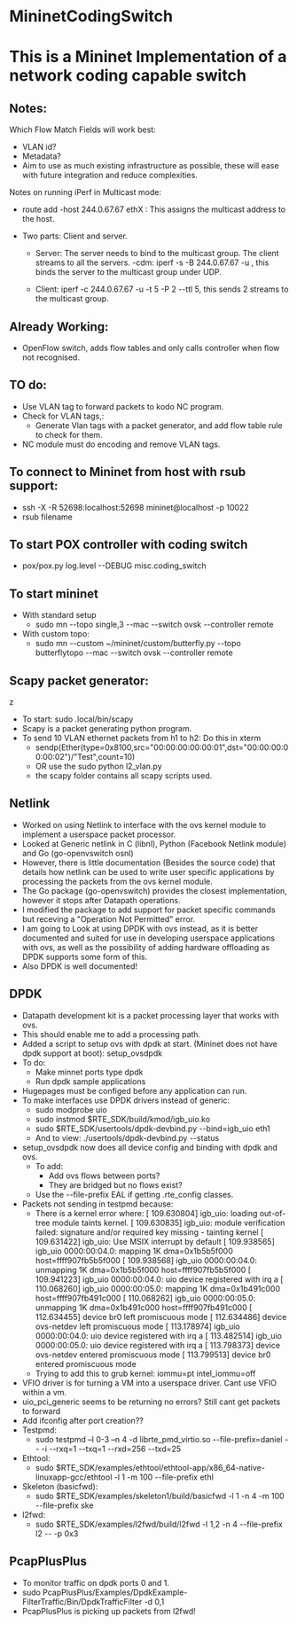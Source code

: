 # MininetCodingSwitch

# This is a Mininet Implementation of a network coding capable switch

## Notes:

Which Flow Match Fields will work best:
  * VLAN id?
  * Metadata?
  * Aim to use as much existing infrastructure as possible, these will ease with future integration and reduce complexities. 

Notes on running iPerf in Multicast mode:

* route add -host 244.0.67.67 ethX : This assigns the multicast address to the host. 

* Two parts: Client and server.
	* Server: The server needs to bind to the multicast group. The client streams to all the servers.
		-cdm: iperf -s -B 244.0.67.67 -u , this binds the server to the multicast group under UDP.

	* Client: iperf -c 244.0.67.67 -u -t 5 -P 2 --ttl 5, this sends 2 streams to the multicast group.


## Already Working:

* OpenFlow switch, adds flow tables and only calls controller when flow not recognised. 

## TO do:

* Use VLAN tag to forward packets to kodo NC program.
* Check for VLAN tags,:
	* Generate Vlan tags with a packet generator, and add flow table rule to check for them.
* NC module must do encoding and remove VLAN tags.

## To connect to Mininet from host with rsub support:

* ssh -X -R 52698:localhost:52698 mininet@localhost -p 10022
* rsub filename

## To start POX controller with coding switch

* pox/pox.py log.level --DEBUG misc.coding_switch

## To start mininet

* With standard setup
	* sudo mn --topo single,3 --mac --switch ovsk --controller remote
* With custom topo:
	* sudo mn --custom ~/mininet/custom/butterfly.py --topo butterflytopo --mac --switch ovsk --controller remote

## Scapy packet generator:
z
* To start: sudo .local/bin/scapy
* Scapy is a packet generating python program.
* To send 10 VLAN ethernet packets from h1 to h2: Do this in xterm
	* sendp(Ether(type=0x8100,src="00:00:00:00:00:01",dst="00:00:00:00:00:02")/"Test",count=10)
	* OR use the sudo python l2_vlan.py 
	* the scapy folder contains all scapy scripts used.

## Netlink

* Worked on using Netlink to interface with the ovs kernel module to implement a userspace packet processor. 
* Looked at Generic netlink in C (libnl), Python (Facebook Netlink module) and Go (go-openvswitch osnl)
* However, there is little documentation (Besides the source code) that details how netlink can be used to write user specific applications by processing the packets from the ovs kernel module. 
* The Go package (go-openvswitch) provides the closest implementation, however it stops after Datapath operations. 
* I modified the package to add support for packet specific commands but receving a "Operation Not Permitted" error.
* I am going to Look at using DPDK with ovs instead, as it is better documented and suited for use in developing userspace applications with ovs, as well as the possibility of adding hardware offloading as DPDK supports some form of this. 
* Also DPDK is well documented!

## DPDK

* Datapath development kit is a packet processing layer that works with ovs.
* This should enable me to add a processing path.
* Added a script to setup ovs with dpdk at start. (Mininet does not have dpdk support at boot): setup_ovsdpdk
* To do: 
	* Make minnet ports type dpdk 
	* Run dpdk sample applications
* Hugepages must be configed before any application can run.
* To make interfaces use DPDK drivers instead of generic:
	* sudo modprobe uio
	* sudo instmod $RTE_SDK/build/kmod/igb_uio.ko
	* sudo $RTE_SDK/usertools/dpdk-devbind.py --bind=igb_uio eth1
	* And to view: ./usertools/dpdk-devbind.py --status
* setup_ovsdpdk now does all device config and binding with dpdk and ovs.
	* To add: 
		* Add ovs flows between ports?
		* They are bridged but no flows exist?
	* Use the --file-prefix EAL if getting .rte_config classes.
* Packets not sending in testpmd because:
	* There is a kernel error where:
		[  109.630804] igb_uio: loading out-of-tree module taints kernel.
		[  109.630835] igb_uio: module verification failed: signature and/or required key missing - tainting kernel
		[  109.631422] igb_uio: Use MSIX interrupt by default
		[  109.938565] igb_uio 0000:00:04.0: mapping 1K dma=0x1b5b5f000 host=ffff907fb5b5f000
		[  109.938568] igb_uio 0000:00:04.0: unmapping 1K dma=0x1b5b5f000 host=ffff907fb5b5f000
		[  109.941223] igb_uio 0000:00:04.0: uio device registered with irq a
		[  110.068260] igb_uio 0000:00:05.0: mapping 1K dma=0x1b491c000 host=ffff907fb491c000
		[  110.068262] igb_uio 0000:00:05.0: unmapping 1K dma=0x1b491c000 host=ffff907fb491c000
		[  112.634455] device br0 left promiscuous mode
		[  112.634486] device ovs-netdev left promiscuous mode
		[  113.178974] igb_uio 0000:00:04.0: uio device registered with irq a
		[  113.482514] igb_uio 0000:00:05.0: uio device registered with irq a
		[  113.798373] device ovs-netdev entered promiscuous mode
		[  113.799513] device br0 entered promiscuous mode
	* Trying to add this to grub kernel: iommu=pt intel_iommu=off
* VFIO driver is for turning a VM into a userspace driver. Cant use VFIO within a vm. 
* uio_pci_generic seems to be returning no errors? Still cant get packets to forward
* Add ifconfig after port creation??
* Testpmd:
	* sudo testpmd –l 0-3 –n 4 -d librte_pmd_virtio.so --file-prefix=daniel -- -i --rxq=1 --txq=1 --rxd=256 --txd=25
* Ethtool:
	* sudo $RTE_SDK/examples/ethtool/ethtool-app/x86_64-native-linuxapp-gcc/ethtool -l 1 -m 100 --file-prefix ethl
* Skeleton (basicfwd):
	* sudo $RTE_SDK/examples/skeleton1/build/basicfwd -l 1 -n 4 -m 100 --file-prefix ske
* l2fwd:
	* sudo $RTE_SDK/examples/l2fwd/build/l2fwd -l 1,2 -n 4 --file-prefix l2  -- -p 0x3

## PcapPlusPlus

* To monitor traffic on dpdk ports 0 and 1.
* sudo PcapPlusPlus/Examples/DpdkExample-FilterTraffic/Bin/DpdkTrafficFilter -d 0,1
* PcapPlusPlus is picking up packets from l2fwd!